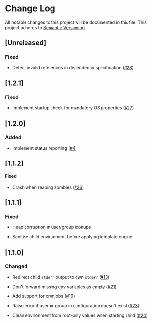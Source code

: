 # Change Log

All notable changes to this project will be documented in this file.
This project adheres to [Semantic Versioning](http://semver.org/).

## [Unreleased]

### Fixed

* Detect invalid references in dependency specification
  ([#28](https://gitlab.com/veenj/cinit/issues/28))

## [1.2.1]

### Fixed

* Implement startup check for mandatory OS
  properties ([#27](https://gitlab.com/veenj/cinit/issues/27))

## [1.2.0]

### Added

* Implement status reporting ([#4](https://gitlab.com/veenj/cinit/issues/4))

## [1.1.2]

#### Fixed

* Crash when reaping zombies ([#26](https://gitlab.com/veenj/cinit/issues/26))

## [1.1.1]

### Fixed

* Heap corruption in user/group lookups

* Sanitise child environment before applying template engine

## [1.1.0]

### Changed

* Redirect child `stderr` output to own `stderr`
  ([#13](https://gitlab.com/veenj/cinit/issues/13))

* Don't forward missing env variables as empty
  ([#21](https://gitlab.com/veenj/cinit/issues/21))

* Add support for cronjobs
  ([#19](https://gitlab.com/veenj/cinit/issues/19))

* Raise error if user or group in configuration doesn't exist
  ([#23](https://gitlab.com/veenj/cinit/issues/23))

* Clean environment from root-only values when starting child
  ([#24](https://gitlab.com/veenj/cinit/issues/24))

